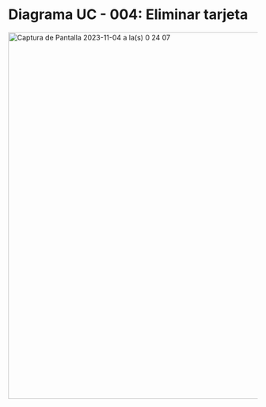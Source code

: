 # Diagrama UC - 004: Eliminar tarjeta
<img width="741" alt="Captura de Pantalla 2023-11-04 a la(s) 0 24 07" src="https://github.com/amezcua04s/FCA-Proyecto-OO-01/assets/119078847/d50ced07-1712-4414-8811-5e3f6d7093c6">
